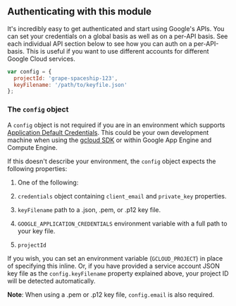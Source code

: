 ## Authenticating with this module

It's incredibly easy to get authenticated and start using Google's APIs. You can set your credentials on a global basis as well as on a per-API basis. See each individual API section below to see how you can auth on a per-API-basis. This is useful if you want to use different accounts for different Google Cloud services.

```js
var config = {
  projectId: 'grape-spaceship-123',
  keyFilename: '/path/to/keyfile.json'
};
```

### The `config` object

A `config` object is not required if you are in an environment which supports [Application Default Credentials](https://developers.google.com/identity/protocols/application-default-credentials). This could be your own development machine when using the [gcloud SDK](https://cloud.google.com/sdk) or within Google App Engine and Compute Engine.

If this doesn't describe your environment, the `config` object expects the following properties:

1. One of the following:
  1. `credentials` object containing `client_email` and `private_key` properties.
  2. `keyFilename` path to a .json, .pem, or .p12 key file.
  3. `GOOGLE_APPLICATION_CREDENTIALS` environment variable with a full path to your key file.

2. `projectId`

  If you wish, you can set an environment variable (`GCLOUD_PROJECT`) in place of specifying this inline. Or, if you have provided a service account JSON key file as the `config.keyFilename` property explained above, your project ID will be detected automatically.

**Note**: When using a .pem or .p12 key file, `config.email` is also required.


[dev-console]: https://console.developers.google.com/project
[gce-how-to]: https://cloud.google.com/compute/docs/authentication#using
